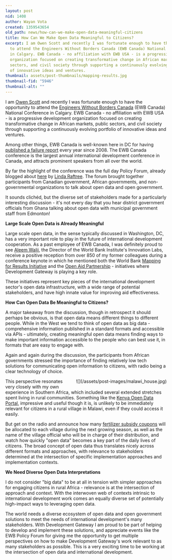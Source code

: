 ```yaml
---
layout: post
nid: 1408
author: Wayan Vota
created: 1359543654
old_path: news/how-can-we-make-open-data-meaningful-citizens
title: How Can We Make Open Data Meaningful to Citizens?
excerpt: I am Owen Scott and recently I was fortunate enough to have the opportunity
  to attend the Engineers Without Borders Canada (EWB Canada) National Conference
  in Calgary. EWB Canada - no affiliation with EWB USA - is a progressive development
  organization focused on creating transformative change in African markets, public
  sectors, and civil society through supporting a continuously evolving portfolio
  of innovative ideas and ventures.
thumbnail: assets/post-thumbnails/mapping-results.jpg
thumbnail-fid: "5946"
thumbnail-alt: ""
---
```


I am [Owen Scott](http://www.linkedin.com/pub/owen-scott/15/17b/42a) and recently I was fortunate enough to have the opportunity to attend the [Engineers Without Borders Canada](http://www.ewb.ca/) (EWB Canada) National Conference in Calgary. EWB Canada - no affiliation with EWB USA - is a progressive development organization focused on creating transformative change in African markets, public sectors, and civil society through supporting a continuously evolving portfolio of innovative ideas and ventures.

Among other things, EWB Canada is well-known here in DC for having [published a failure report](http://www.guardian.co.uk/global-development/poverty-matters/2011/jan/17/ngos-failure-mistakes-learn-encourage) every year since 2008. The EWB Canada conference is the largest annual international development conference in Canada, and attracts prominent speakers from all over the world.

By far the highlight of the conference was the full day Policy Forum, already blogged about [here](http://lindaraftree.com/2013/01/16/16-thoughts-on-open-government-and-community-and-economic-development/) by [Linda Raftree](https://twitter.com/meowtree). The forum brought together participants from Canadian government, African governments, and non-governmental organizations to talk about open data and open government.

It sounds clichéd, but the diverse set of stakeholders made for a particularly interesting discussion - it's not every day that you hear district government officials from Ghana talking about open data with municipal government staff from Edmonton!

**Large Scale Open Data is Already Meaningful**

Large scale open data, in the sense typically discussed in Washington, DC, has a very important role to play in the future of international development cooperation. As a past employee of EWB Canada, I was definitely proud to see [Aleem Walji](http://wbi.worldbank.org/wbi/content/aleem), the Director of the World Bank Institute's Innovation Labs, receive a positive reception from over 850 of my former colleagues during a conference keynote in which he mentioned both the World Bank [Mapping for Results Initiative](http://maps.worldbank.org/) and the [Open Aid Partnership](http://www.openaidmap.org/) - initiatives where Development Gateway is playing a key role.

These initiatives represent key pieces of the international development sector's open data infrastructure, with a wide range of potential stakeholders, and have high innate value for improving aid effectiveness.

**How Can Open Data Be Meaningful to Citizens?**

A major takeaway from the discussion, though in retrospect it should perhaps be obvious, is that open data means different things to different people. While in the West we tend to think of open data as big data - comprehensive information published in a standard formats and accessible via APIs - ultimately, creating meaningful open data means finding ways to make important information accessible to the people who can best use it, in formats that are easy to engage with.

Again and again during the discussion, the participants from African governments stressed the importance of finding relatively low tech solutions for communicating open information to citizens, with radio being a clear technology of choice.

<div style="float:right;margin-left:10px;margin-bottom:10px;">![](/assets/post-images/malawi_house.jpg)</div>

This perspective resonates very closely with my own experience in Southern Africa, which included several extended stretches spent living in rural communities. Something like the [Kenya Open Data Portal](https://opendata.go.ke/), impressive and useful though it is, is unlikely to be immediately relevant for citizens in a rural village in Malawi, even if they could access it easily.

But get on the radio and announce how many [fertilizer subsidy coupons](http://www.nytimes.com/2007/12/02/world/africa/02malawi.html?pagewanted=all&_r=0) will be allocated to each village during the next growing season, as well as the name of the village official who will be in charge of their distribution, and watch how quickly "open data" becomes a key part of the daily lives of citizens. The broad concept of open data thus translates nicely across different formats and approaches, with relevance to stakeholders determined at the intersection of specific implementation approaches and implementation contexts.

**We Need Diverse Open Data Interpretations**

I do not consider "big data" to be at all in tension with simpler approaches for engaging citizens in rural Africa - relevance is at the intersection of approach and context. With the interwoven web of contexts intrinsic to international development work comes an equally diverse set of potentially high-impact ways to leveraging open data.

The world needs a diverse ecosystem of open data and open government solutions to meet the needs of international development's many stakeholders. With Development Gateway I am proud to be part of helping to develop and implement these solutions, and appreciate events like the EWB Policy Forum for giving me the opportunity to get multiple perspectives on how to make Development Gateway's work relevant to as many stakeholders as possible. This is a very exciting time to be working at the intersection of open data and international development.
